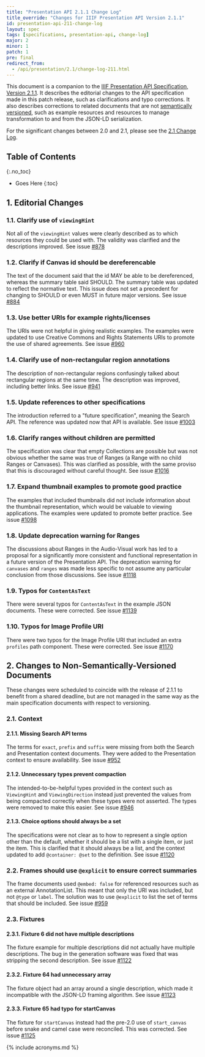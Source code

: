 ```yaml
---
title: "Presentation API 2.1.1 Change Log"
title_override: "Changes for IIIF Presentation API Version 2.1.1"
id: presentation-api-211-change-log
layout: spec
tags: [specifications, presentation-api, change-log]
major: 2
minor: 1
patch: 1
pre: final
redirect_from:
  - /api/presentation/2.1/change-log-211.html
---
```


This document is a companion to the [IIIF Presentation API Specification, Version 2.1.1][prezi-api]. It describes the editorial changes to the API specification made in this patch release, such as clarifications and typo corrections. It also describes corrections to related documents that are not [semantically versioned][semver], such as example resources and resources to manage transformation to and from the JSON-LD serialization.

For the significant changes between 2.0 and 2.1, please see the [2.1 Change Log][changelog-21].

## Table of Contents
{:.no_toc}

* Goes Here
{:toc}

## 1. Editorial Changes

### 1.1. Clarify use of `viewingHint`

Not all of the `viewingHint` values were clearly described as to which resources they could be used with. The validity was clarified and the descriptions improved.
See issue [#878](https://github.com/IIIF/iiif.io/issues/878)

### 1.2. Clarify if Canvas id should be dereferencable

The text of the document said that the id MAY be able to be dereferenced, whereas the summary table said SHOULD. The summary table was updated to reflect the normative text. This issue does not set a precedent for changing to SHOULD or even MUST in future major versions.
See issue [#884](https://github.com/IIIF/iiif.io/issues/884)

### 1.3. Use better URIs for example rights/licenses

The URIs were not helpful in giving realistic examples. The examples were updated to use Creative Commons and Rights Statements URIs to promote the use of shared agreements.
See issue [#960](https://github.com/IIIF/iiif.io/issues/960)

### 1.4. Clarify use of non-rectangular region annotations

The description of non-rectangular regions confusingly talked about rectangular regions at the same time.  The description was improved, including better links.
See issue [#941](https://github.com/IIIF/iiif.io/issues/941)

### 1.5. Update references to other specifications

The introduction referred to a "future specification", meaning the Search API. The reference was updated now that API is available.
See issue [#1003](https://github.com/IIIF/iiif.io/issues/1003)

### 1.6. Clarify ranges without children are permitted

The specification was clear that empty Collections are possible but was not obvious whether the same was true of Ranges (a Range with no child Ranges or Canvases).  This was clarified as possible, with the same proviso that this is discouraged without careful thought. 
See issue [#1016](https://github.com/IIIF/iiif.io/issues/1016)

### 1.7. Expand thumbnail examples to promote good practice

The examples that included thumbnails did not include information about the thumbnail representation, which would be valuable to viewing applications.  The examples were updated to promote better practice.
See issue [#1098](https://github.com/IIIF/iiif.io/issues/1098)

### 1.8. Update deprecation warning for Ranges

The discussions about Ranges in the Audio-Visual work has led to a proposal for a significantly more consistent and functional representation in a future version of the Presentation API.  The deprecation warning for `canvases` and `ranges` was made less specific to not assume any particular conclusion from those discussions.
See issue [#1118](https://github.com/IIIF/iiif.io/issues/1118)

### 1.9. Typos for `ContentAsText`

There were several typos for `ContentAsText` in the example JSON documents. These were corrected.
See issue [#1139](https://github.com/IIIF/iiif.io/issues/1139)

### 1.10. Typos for Image Profile URI

There were two typos for the Image Profile URI that included an extra `profiles` path component. These were corrected.  See issue [#1170](https://github.com/IIIF/iiif.io/issues/1170)


## 2. Changes to Non-Semantically-Versioned Documents

These changes were scheduled to coincide with the release of 2.1.1 to benefit from a shared deadline, but are not managed in the same way as the main specification documents with respect to versioning.

### 2.1. Context

#### 2.1.1. Missing Search API terms

The terms for `exact`, `prefix` and `suffix` were missing from both the Search and Presentation context documents. They were added to the Presentation context to ensure availability.
See issue [#952](https://github.com/IIIF/iiif.io/issues/952)

#### 2.1.2. Unnecessary types prevent compaction

The intended-to-be-helpful types provided in the context such as `ViewingHint` and `ViewingDirection` instead just prevented the values from being compacted correctly when these types were not asserted. The types were removed to make this easier.
See issue [#946](https://github.com/IIIF/iiif.io/issues/946)

#### 2.1.3. Choice options should always be a set

The specifications were not clear as to how to represent a single option other than the default, whether it should be a list with a single item, or just the item. This is clarified that it should always be a list, and the context updated to add `@container: @set` to the definition.
See issue [#1120](https://github.com/IIIF/iiif.io/issues/946)

### 2.2. Frames should use `@explicit` to ensure correct summaries

The frame documents used `@embed: false` for referenced resources such as an external AnnotationList.  This meant that only the URI was included, but not `@type` or `label`. The solution was to use `@explicit` to list the set of terms that should be included.
See issue [#959](https://github.com/IIIF/iiif.io/issues/959)

### 2.3. Fixtures

#### 2.3.1. Fixture 6 did not have multiple descriptions

The fixture example for multiple descriptions did not actually have multiple descriptions.  The bug in the generation software was fixed that was stripping the second description.
See issue [#1122](https://github.com/IIIF/iiif.io/issues/1122)

#### 2.3.2. Fixture 64 had unnecessary array

The fixture object had an array around a single description, which made it incompatible with the JSON-LD framing algorithm. 
See issue [#1123](https://github.com/IIIF/iiif.io/issues/1123)

#### 2.3.3. Fixture 65 had typo for startCanvas

The fixture for `startCanvas` instead had the pre-2.0 use of `start_canvas` before snake and camel case were reconciled.  This was corrected.
See issue [#1125](https://github.com/IIIF/iiif.io/issues/1125)
 
[prezi-api]: /api/presentation/2.1/ "Presentation API 2.1"
[prezi-api-20]: /api/presentation/2.0/ "Presentation API 2.0"
[changelog-21]: /api/presentation/2.1/change-log.html "Presentation API 2.1 Change Log"
[semver]: /api/annex/notes/semver/ "Note on Semantic Versioning"

{% include acronyms.md %}
